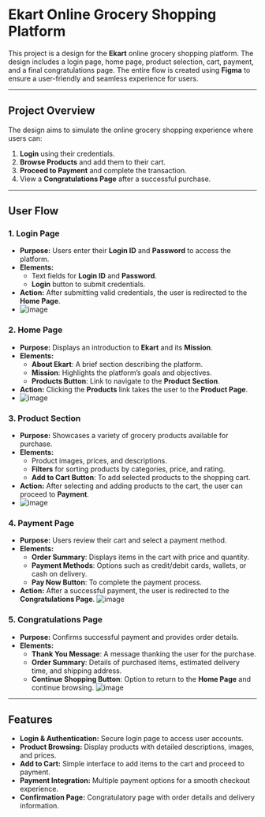 # Ekart Online Grocery Shopping Platform

This project is a design for the **Ekart** online grocery shopping platform. The design includes a login page, home page, product selection, cart, payment, and a final congratulations page. The entire flow is created using **Figma** to ensure a user-friendly and seamless experience for users.

---

## Project Overview

The design aims to simulate the online grocery shopping experience where users can:

1. **Login** using their credentials.
2. **Browse Products** and add them to their cart.
3. **Proceed to Payment** and complete the transaction.
4. View a **Congratulations Page** after a successful purchase.

---

## User Flow

### 1. **Login Page**
- **Purpose:** Users enter their **Login ID** and **Password** to access the platform.
- **Elements:**
  - Text fields for **Login ID** and **Password**.
  - **Login** button to submit credentials.
- **Action:** After submitting valid credentials, the user is redirected to the **Home Page**.
- ![image](https://github.com/user-attachments/assets/f5ed3dcf-8084-4d58-9507-78a9313c04b7)


### 2. **Home Page**
- **Purpose:** Displays an introduction to **Ekart** and its **Mission**.
- **Elements:**
  - **About Ekart**: A brief section describing the platform.
  - **Mission**: Highlights the platform’s goals and objectives.
  - **Products Button**: Link to navigate to the **Product Section**.
- **Action:** Clicking the **Products** link takes the user to the **Product Page**.
- ![image](https://github.com/user-attachments/assets/05074755-0061-4be7-b4d2-9e55ad87d393)


### 3. **Product Section**
- **Purpose:** Showcases a variety of grocery products available for purchase.
- **Elements:**
  - Product images, prices, and descriptions.
  - **Filters** for sorting products by categories, price, and rating.
  - **Add to Cart Button**: To add selected products to the shopping cart.
- **Action:** After selecting and adding products to the cart, the user can proceed to **Payment**.
- ![image](https://github.com/user-attachments/assets/d3899c9b-55e6-48ba-84a9-a5fe960bbb2e)


### 4. **Payment Page**
- **Purpose:** Users review their cart and select a payment method.
- **Elements:**
  - **Order Summary**: Displays items in the cart with price and quantity.
  - **Payment Methods**: Options such as credit/debit cards, wallets, or cash on delivery.
  - **Pay Now Button**: To complete the payment process.
- **Action:** After a successful payment, the user is redirected to the **Congratulations Page**.
  ![image](https://github.com/user-attachments/assets/2e1e9113-d93b-42fa-bff2-543e091bd1b3)


### 5. **Congratulations Page**
- **Purpose:** Confirms successful payment and provides order details.
- **Elements:**
  - **Thank You Message**: A message thanking the user for the purchase.
  - **Order Summary**: Details of purchased items, estimated delivery time, and shipping address.
  - **Continue Shopping Button**: Option to return to the **Home Page** and continue browsing.
![image](https://github.com/user-attachments/assets/0ea7a4c7-3dca-49ed-8ea9-925d5e87d798)

---

## Features

- **Login & Authentication:** Secure login page to access user accounts.
- **Product Browsing:** Display products with detailed descriptions, images, and prices.
- **Add to Cart:** Simple interface to add items to the cart and proceed to payment.
- **Payment Integration:** Multiple payment options for a smooth checkout experience.
- **Confirmation Page:** Congratulatory page with order details and delivery information.
